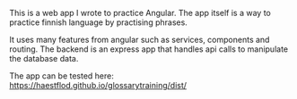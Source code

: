 This is a web app I wrote to practice Angular.
The app itself is a way to practice finnish language by practising phrases.

It uses many features from angular such as services, components and routing.
The backend is an express app that handles api calls to manipulate the database data.  

The app can be tested here: https://haestflod.github.io/glossarytraining/dist/
